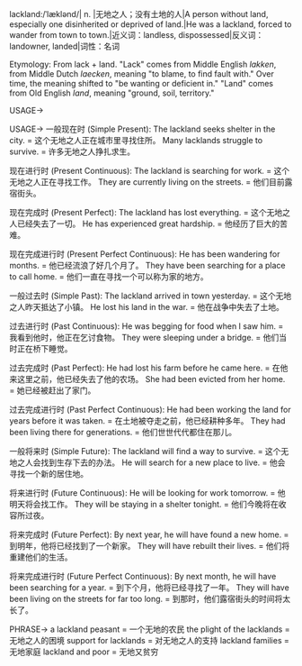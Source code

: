 lackland:/ˈlæklənd/| n. |无地之人；没有土地的人|A person without land, especially one disinherited or deprived of land.|He was a lackland, forced to wander from town to town.|近义词：landless, dispossessed|反义词：landowner, landed|词性：名词

Etymology:
From lack + land.  "Lack" comes from Middle English *lakken*, from Middle Dutch *laecken*, meaning "to blame, to find fault with."  Over time, the meaning shifted to "be wanting or deficient in." "Land" comes from Old English *land*, meaning "ground, soil, territory."

USAGE->

USAGE->
一般现在时 (Simple Present):
The lackland seeks shelter in the city. = 这个无地之人正在城市里寻找住所。
Many lacklands struggle to survive. = 许多无地之人挣扎求生。


现在进行时 (Present Continuous):
The lackland is searching for work. = 这个无地之人正在寻找工作。
They are currently living on the streets. = 他们目前露宿街头。


现在完成时 (Present Perfect):
The lackland has lost everything. = 这个无地之人已经失去了一切。
He has experienced great hardship. = 他经历了巨大的苦难。


现在完成进行时 (Present Perfect Continuous):
He has been wandering for months. = 他已经流浪了好几个月了。
They have been searching for a place to call home. = 他们一直在寻找一个可以称为家的地方。


一般过去时 (Simple Past):
The lackland arrived in town yesterday. = 这个无地之人昨天抵达了小镇。
He lost his land in the war. = 他在战争中失去了土地。


过去进行时 (Past Continuous):
He was begging for food when I saw him. = 我看到他时，他正在乞讨食物。
They were sleeping under a bridge. = 他们当时正在桥下睡觉。


过去完成时 (Past Perfect):
He had lost his farm before he came here. = 在他来这里之前，他已经失去了他的农场。
She had been evicted from her home. = 她已经被赶出了家门。


过去完成进行时 (Past Perfect Continuous):
He had been working the land for years before it was taken. = 在土地被夺走之前，他已经耕种多年。
They had been living there for generations. = 他们世世代代都住在那儿。


一般将来时 (Simple Future):
The lackland will find a way to survive. = 这个无地之人会找到生存下去的办法。
He will search for a new place to live. = 他会寻找一个新的居住地。


将来进行时 (Future Continuous):
He will be looking for work tomorrow. = 他明天将会找工作。
They will be staying in a shelter tonight. = 他们今晚将在收容所过夜。


将来完成时 (Future Perfect):
By next year, he will have found a new home. = 到明年，他将已经找到了一个新家。
They will have rebuilt their lives. = 他们将重建他们的生活。


将来完成进行时 (Future Perfect Continuous):
By next month, he will have been searching for a year. = 到下个月，他将已经寻找了一年。
They will have been living on the streets for far too long. = 到那时，他们露宿街头的时间将太长了。




PHRASE->
a lackland peasant = 一个无地的农民
the plight of the lacklands = 无地之人的困境
support for lacklands = 对无地之人的支持
lackland families = 无地家庭
lackland and poor = 无地又贫穷


